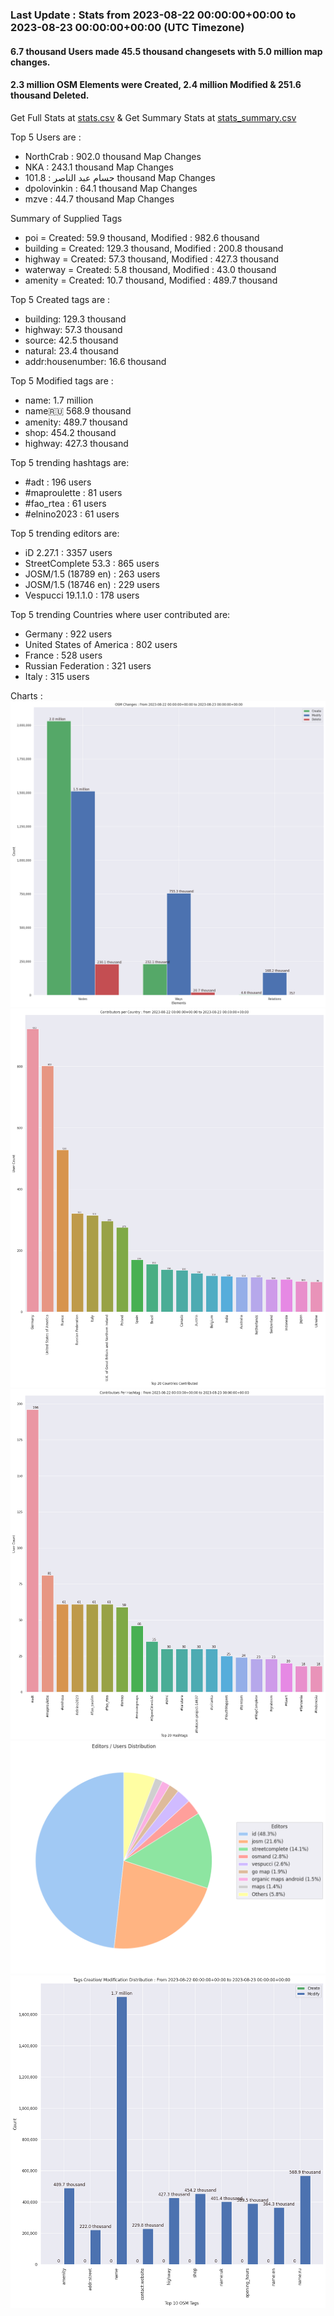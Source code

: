 ### Last Update : Stats from 2023-08-22 00:00:00+00:00 to 2023-08-23 00:00:00+00:00 (UTC Timezone)

#### 6.7 thousand Users made 45.5 thousand changesets with 5.0 million map changes.
#### 2.3 million OSM Elements were Created, 2.4 million Modified & 251.6 thousand Deleted.
Get Full Stats at [stats.csv](/stats/Global/Daily/stats.csv)
 & Get Summary Stats at [stats_summary.csv](/stats/Global/Daily/stats_summary.csv)

Top 5 Users are : 
- NorthCrab : 902.0 thousand Map Changes
- NKA : 243.1 thousand Map Changes
- حسام عبد الناصر : 101.8 thousand Map Changes
- dpolovinkin : 64.1 thousand Map Changes
- mzve : 44.7 thousand Map Changes

Summary of Supplied Tags
- poi = Created: 59.9 thousand, Modified : 982.6 thousand
- building = Created: 129.3 thousand, Modified : 200.8 thousand
- highway = Created: 57.3 thousand, Modified : 427.3 thousand
- waterway = Created: 5.8 thousand, Modified : 43.0 thousand
- amenity = Created: 10.7 thousand, Modified : 489.7 thousand


Top 5 Created tags are :
- building: 129.3 thousand
- highway: 57.3 thousand
- source: 42.5 thousand
- natural: 23.4 thousand
- addr:housenumber: 16.6 thousand


Top 5 Modified tags are :
- name: 1.7 million
- name:ru: 568.9 thousand
- amenity: 489.7 thousand
- shop: 454.2 thousand
- highway: 427.3 thousand


Top 5 trending hashtags are:
- #adt : 196 users
- #maproulette : 81 users
- #fao_rtea : 61 users
- #elnino2023 : 61 users


Top 5 trending editors are:
- iD 2.27.1 : 3357 users
- StreetComplete 53.3 : 865 users
- JOSM/1.5 (18789 en) : 263 users
- JOSM/1.5 (18746 en) : 229 users
- Vespucci 19.1.1.0 : 178 users


Top 5 trending Countries where user contributed are:
- Germany : 922 users
- United States of America : 802 users
- France : 528 users
- Russian Federation : 321 users
- Italy : 315 users


 Charts : 
![Alt text](./stats_osm_changes.png) 
![Alt text](./stats_users_per_country.png) 
![Alt text](./stats_users_per_hashtag.png) 
![Alt text](./stats_editors_pie_chart.png) 
![Alt text](./stats_tags.png) 
